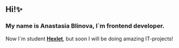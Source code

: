 ## Hi!✨ 
### My name is Anastasia Blinova, I`m frontend developer.
Now I`m student [**Hexlet**](https://ru.hexlet.io/my), but soon I will be doing amazing IT-projects!

